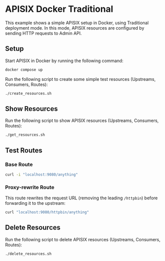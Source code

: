 # APISIX Docker Traditional

This example shows a simple APISIX setup in Docker, using Traditional deployment mode. In this mode, APISIX resources are configured by sending HTTP requests to Admin API.

## Setup

Start APISIX in Docker by running the following command:

```bash
docker compose up
```

Run the following script to create some simple test resources (Upstreams, Consumers, Routes):

```bash
./create_resources.sh
```

## Show Resources

Run the following script to show APISIX resources (Upstreams, Consumers, Routes):

```bash
./get_resources.sh
```

## Test Routes

### Base Route

```bash
curl -i "localhost:9080/anything"
```

### Proxy-rewrite Route

This route rewrites the request URL (removing the leading `/httpbin`) before forwarding it to the upstream:

```bash
curl "localhost:9080/httpbin/anything"
```

## Delete Resources

Run the following script to delete APISIX resources (Upstreams, Consumers, Routes):

```bash
./delete_resources.sh
```
